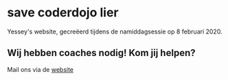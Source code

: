 # save coderdojo lier
Yessey's website, gecreëerd tijdens de namiddagsessie op 8 februari 2020.
## Wij hebben coaches nodig! Kom jij helpen?
Mail ons via de [website](https://wings30306.github.io/savecoderdojolier)
